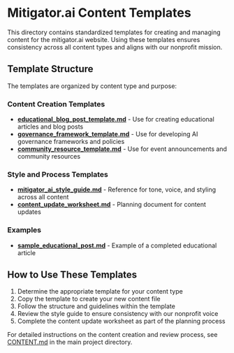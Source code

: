 # Mitigator.ai Content Templates

This directory contains standardized templates for creating and managing content for the mitigator.ai website. Using these templates ensures consistency across all content types and aligns with our nonprofit mission.

## Template Structure

The templates are organized by content type and purpose:

### Content Creation Templates

- **[educational_blog_post_template.md](educational_blog_post_template.md)** - Use for creating educational articles and blog posts
- **[governance_framework_template.md](governance_framework_template.md)** - Use for developing AI governance frameworks and policies
- **[community_resource_template.md](community_resource_template.md)** - Use for event announcements and community resources

### Style and Process Templates

- **[mitigator_ai_style_guide.md](mitigator_ai_style_guide.md)** - Reference for tone, voice, and styling across all content
- **[content_update_worksheet.md](content_update_worksheet.md)** - Planning document for content updates

### Examples

- **[sample_educational_post.md](sample_educational_post.md)** - Example of a completed educational article

## How to Use These Templates

1. Determine the appropriate template for your content type
2. Copy the template to create your new content file
3. Follow the structure and guidelines within the template
4. Review the style guide to ensure consistency with our nonprofit voice
5. Complete the content update worksheet as part of the planning process

For detailed instructions on the content creation and review process, see [CONTENT.md](../CONTENT.md) in the main project directory.